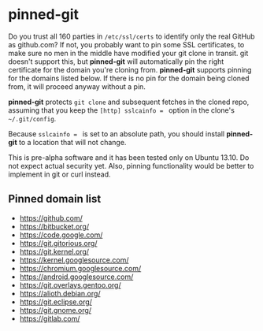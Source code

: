 # pinned-git

Do you trust all 160 parties in `/etc/ssl/certs` to identify only the real GitHub as github.com?  If not, you probably want to pin some SSL certificates, to make sure no men in the middle have modified your git clone in transit.  git doesn't support this, but **pinned-git** will automatically pin the right certificate for the domain you're cloning from.  **pinned-git** supports pinning for the domains listed below.  If there is no pin for the domain being cloned from, it will proceed anyway without a pin.

**pinned-git** protects `git clone` and subsequent fetches in the cloned repo, assuming that you keep the `[http] sslcainfo = ` option in the clone's `~/.git/config`.

Because `sslcainfo = ` is set to an absolute path, you should install **pinned-git** to a location that will not change.

This is pre-alpha software and it has been tested only on Ubuntu 13.10.  Do not expect actual security yet.  Also, pinning functionality would be better to implement in git or curl instead.


## Pinned domain list

* https://github.com/
* https://bitbucket.org/
* https://code.google.com/
* https://git.gitorious.org/
* https://git.kernel.org/
* https://kernel.googlesource.com/
* https://chromium.googlesource.com/
* https://android.googlesource.com/
* https://git.overlays.gentoo.org/
* https://alioth.debian.org/
* https://git.eclipse.org/
* https://git.gnome.org/
* https://gitlab.com/
